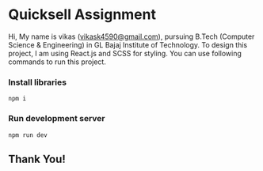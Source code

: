 # Quicksell Assignment

Hi, My name is vikas (vikask4590@gmail.com), pursuing B.Tech (Computer Science & Engineering) in GL Bajaj Institute of Technology. To design this project, I am using React.js and SCSS for styling. You can use following commands to run this project.

### Install libraries

```
npm i
```

### Run development server

```
npm run dev
```

## Thank You!

